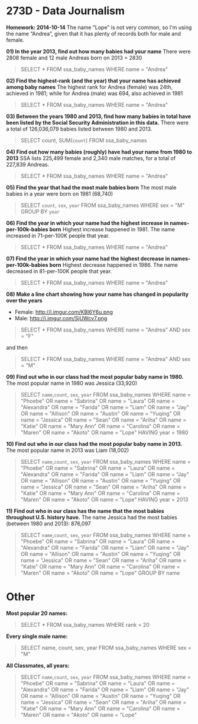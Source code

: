 # 273D - Data Journalism


**Homework: 2014-10-14**
The name "Lope" is not very common, so I'm using the name “Andrea”, given that it has plenty of records both for male and female. 

**01) In the year 2013, find out how many babies had your name**
There were 2808 female and 12 male Andreas born on 2013 = 2830

> SELECT * FROM ssa_baby_names
WHERE name = "Andrea"

**02) Find the highest-rank (and the year) that your name has achieved among baby names**
The highest rank for Andrea (female) was 24th, achieved in 1981; while for Andrea (male) was 694, also achieved in 1981

> SELECT * FROM ssa_baby_names
WHERE name = "Andrea" 

**03) Between the years 1980 and 2013, find how many babies in total have been listed by the Social Security Administration in this data.**
There were a total of 126,036,079 babies listed between 1980 and 2013.

> SELECT count,
	SUM(`count`)
FROM ssa_baby_names

**04) Find out how many babies (roughly) have had your name from 1980 to 2013**
SSA lists 225,499 female and 2,340 male matches, for a total of 227,839 Andreas.

> SELECT * FROM ssa_baby_names
WHERE name = "Andrea"

**05) Find the year that had the most male babies born**
The most male babies in a year were born on 1981 (68,740)

> SELECT  `count`, `sex`, `year`
FROM ssa_baby_names
WHERE sex = "M"
GROUP BY `year`

**06) Find the year in which your name had the highest increase in names-per-100k-babies born**
Highest increase happened in 1981. The name increased in 71-per-100K people that year.

> SELECT * FROM ssa_baby_names
WHERE name = "Andrea"

**07) Find the year in which your name had the highest decrease in names-per-100k-babies born**
Highest decrease happened in 1986. The name decreased in 81-per-100K people that year.

> SELECT * FROM ssa_baby_names
WHERE name = "Andrea"

**08) Make a line chart showing how your name has changed in popularity over the years**

- Female: http://i.imgur.com/KBI6Y6u.png
- Male: http://i.imgur.com/SjUWcv7.png

> SELECT * FROM ssa_baby_names
WHERE name = "Andrea"
AND  sex = "F"

and then

> SELECT * FROM ssa_baby_names
WHERE name = "Andrea"
AND  sex = "M"

**09) Find out who in our class had the most popular baby name in 1980.**
The most popular name in 1980 was Jessica (33,920)

> SELECT  `name`,`count`, `sex`, `year`
FROM ssa_baby_names
WHERE name = "Phoebe"
OR name = "Sabrina"
OR name = "Laura"
OR name = "Alexandra"
OR name = "Farida"
OR name = "Liam"
OR name = "Jay"
OR name = "Allison"
OR name = "Austin"
OR name = "Yuqing"
OR name = "Jessica"
OR name = "Sean"
OR name = "Ariha"
OR name = "Katie"
OR name = "Mary Ann"
OR name = "Carolina"
OR name = "Maren"
OR name = "Akoto"
OR name = "Lope"
HAVING year = 1980

**10) Find out who in our class had the most popular baby name in 2013.**
The most popular name in 2013 was Liam (18,002)

> SELECT  `name`,`count`, `sex`, `year`
FROM ssa_baby_names
WHERE name = "Phoebe"
OR name = "Sabrina"
OR name = "Laura"
OR name = "Alexandra"
OR name = "Farida"
OR name = "Liam"
OR name = "Jay"
OR name = "Allison"
OR name = "Austin"
OR name = "Yuqing"
OR name = "Jessica"
OR name = "Sean"
OR name = "Ariha"
OR name = "Katie"
OR name = "Mary Ann"
OR name = "Carolina"
OR name = "Maren"
OR name = "Akoto"
OR name = "Lope"
HAVING year = 2013

**11) Find out who in our class has the name that the most babies throughout U.S. history have.**
The name Jessica had the most babies (between 1980 and 2013): 876,097

> SELECT  `name`,`count`, `sex`, `year`
FROM ssa_baby_names
WHERE name = "Phoebe"
OR name = "Sabrina"
OR name = "Laura"
OR name = "Alexandra"
OR name = "Farida"
OR name = "Liam"
OR name = "Jay"
OR name = "Allison"
OR name = "Austin"
OR name = "Yuqing"
OR name = "Jessica"
OR name = "Sean"
OR name = "Ariha"
OR name = "Katie"
OR name = "Mary Ann"
OR name = "Carolina"
OR name = "Maren"
OR name = "Akoto"
OR name = "Lope"
GROUP BY name

# **Other**

**Most popular 20 names:**

> SELECT * FROM ssa_baby_names
WHERE rank < 20

**Every single male name:**

> SELECT  name, count, sex, year
FROM ssa_baby_names
WHERE sex = "M"

**All Classmates, all years:**

> SELECT  `name`,`count`, `sex`, `year`
FROM ssa_baby_names
WHERE name = "Phoebe"
OR name = "Sabrina"
OR name = "Laura"
OR name = "Alexandra"
OR name = "Farida"
OR name = "Liam"
OR name = "Jay"
OR name = "Allison"
OR name = "Austin"
OR name = "Yuqing"
OR name = "Jessica"
OR name = "Sean"
OR name = "Ariha"
OR name = "Katie"
OR name = "Mary Ann"
OR name = "Carolina"
OR name = "Maren"
OR name = "Akoto"
OR name = "Lope"
